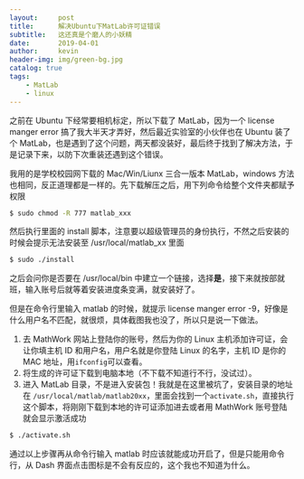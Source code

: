 ```yaml
---
layout:     post
title:      解决Ubuntu下MatLab许可证错误
subtitle:   这还真是个磨人的小妖精
date:       2019-04-01
author:     kevin
header-img: img/green-bg.jpg
catalog: true
tags:
    - MatLab
    - linux
---
```


之前在 Ubuntu 下经常要相机标定，所以下载了 MatLab，因为一个 license manger error 搞了我大半天才弄好，然后最近实验室的小伙伴也在 Ubuntu 装了个 MatLab，也是遇到了这个问题，两天都没装好，最后终于找到了解决方法，于是记录下来，以防下次重装还遇到这个错误。

我用的是学校校园网下载的 Mac/Win/Liunx 三合一版本 MatLab，windows 方法也相同，反正道理都是一样的。先下载解压之后，用下列命令给整个文件夹都赋予权限

```bash
$ sudo chmod -R 777 matlab_xxx
```

然后执行里面的 install 脚本，注意要以超级管理员的身份执行，不然之后安装的时候会提示无法安装至 /usr/local/matlab_xx 里面

```bash
$ sudo ./install
```

之后会问你是否要在 /usr/local/bin 中建立一个链接，选择**是**，接下来就按部就班，输入账号后就等着安装进度条变满，就安装好了。

但是在命令行里输入 matlab 的时候，就提示 license manger error -9，好像是什么用户名不匹配，就很烦，具体截图我也没了，所以只是说一下做法。

1. 去 MathWork 网站上登陆你的账号，然后为你的 Linux 主机添加许可证，会让你填主机 ID 和用户名，用户名就是你登陆 Linux 的名字，主机 ID 是你的 MAC 地址，用`ifconfig`可以查看。
2. 将生成的许可证下载到电脑本地（不下载不知道行不行，没试过）。
3. 进入 MatLab 目录，不是进入安装包！我就是在这里被坑了，安装目录的地址在 `/usr/local/matlab/matlab20xx`，里面会找到一个`activate.sh`，直接执行这个脚本，将刚刚下载到本地的许可证添加进去或者用 MathWork 账号登陆就会显示激活成功

```bash
$ ./activate.sh
```

通过以上步骤再从命令行输入 matlab 时应该就能成功开启了，但是只能用命令行，从 Dash 界面点击图标是不会有反应的，这个我也不知道为什么。
